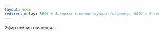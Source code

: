```yaml
---
layout: home
redirect_delay: 5000 # Задержка в миллисекундах (например, 5000 = 5 секунд)
---
```



Эфир сейчас начнется...
